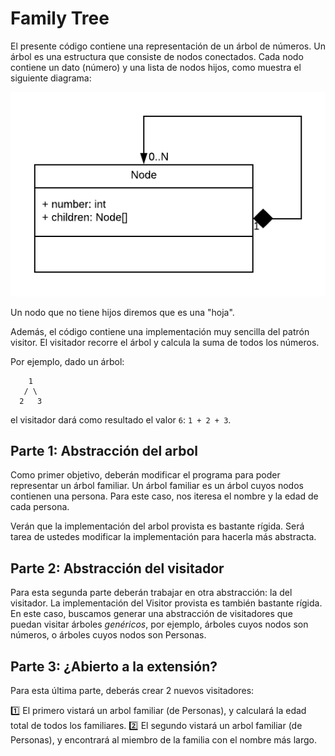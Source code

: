 # Family Tree

El presente código contiene una representación de un árbol de números. Un árbol es una estructura que consiste de nodos conectados. Cada nodo contiene un dato (número) y una lista de nodos hijos, como muestra el siguiente diagrama:

![](Node.png)

Un nodo que no tiene hijos diremos que es una "hoja".

Además, el código contiene una implementación muy sencilla del patrón visitor. El visitador recorre el árbol y calcula la suma de todos los números.

Por ejemplo, dado un árbol:

```
    1
   / \
  2   3
```

el visitador dará como resultado el valor `6`: `1 + 2 + 3`.

## Parte 1: Abstracción del arbol

Como primer objetivo, deberán modificar el programa para poder representar un árbol familiar. Un árbol familiar es un árbol cuyos nodos contienen una persona. Para este caso, nos iteresa el nombre y la edad de cada persona.

Verán que la implementación del arbol provista es bastante rígida. Será tarea de ustedes modificar la implementación para hacerla más abstracta.

## Parte 2: Abstracción del visitador

Para esta segunda parte deberán trabajar en otra abstracción: la del visitador. La implementación del Visitor provista es también bastante rígida. En este caso, buscamos generar una abstracción de visitadores que puedan visitar árboles _genéricos_, por ejemplo, árboles cuyos nodos son números, o árboles cuyos nodos son Personas.

## Parte 3: ¿Abierto a la extensión?

Para esta última parte, deberás crear 2 nuevos visitadores:

1️⃣ El primero vistará un arbol familiar (de Personas), y calculará la edad total de todos los familiares.
2️⃣ El segundo vistará un arbol familiar (de Personas), y encontrará al miembro de la familia con el nombre más largo.

